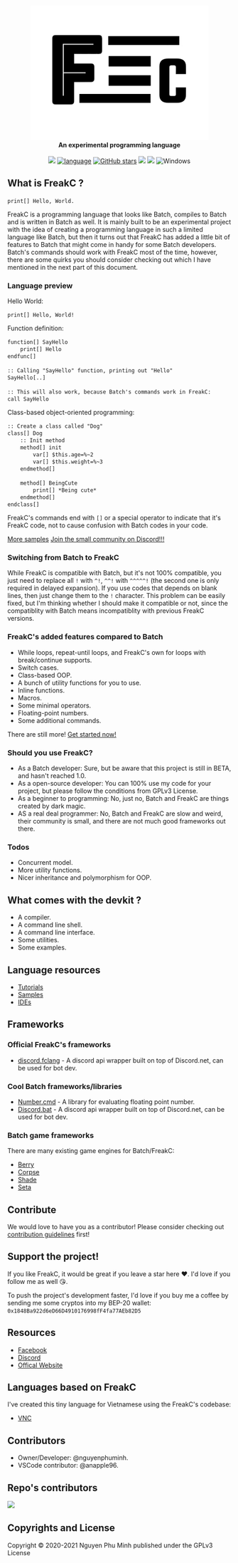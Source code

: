 <div align="center">
  <img src="Resources/Branding/logo.png" />
  <br/>
  <b>An experimental programming language</b>
  <br/>
  <br/>
  <a href="https://github.com/FreakC-Foundation/FreakC/blob/master/LICENSE.md"><img src="https://img.shields.io/badge/license-GPLv3-blue.svg"/></a>
  <a href="https://github.com/FreakC-Foundation/FreakC/search?l=batchfile"><img alt="language" src="https://img.shields.io/badge/language-Batchfile-purple.svg"></a>
  <a href="https://github.com/FreakC-Foundation/FreakC/stargazers"><img alt="GitHub stars" src="https://img.shields.io/github/stars/FreakC-Foundation/FreakC?color=gold"></a>
  <a href="https://github.com/FreakC-Foundation/FreakC/blob/master/.github/CONTRIBUTING.md"><img src="https://img.shields.io/badge/PRs-welcome-brightgreen.svg"></a>
  <a href="https://discord.gg/eNwqK4APsD"><img src="https://img.shields.io/discord/845855288245878784.svg"/></a>
  <img alt="Windows" src="https://img.shields.io/static/v1?label=&message=Windows&color=0078D6&logo=Windows">
</div>

## What is FreakC ?
`print[] Hello, World.`

FreakC is a programming language that looks like Batch, compiles to Batch and is written in Batch as well. It is mainly built to be an experimental project with the idea of creating a programming language in such a limited language like Batch, but then it turns out that FreakC has added a little bit of features to Batch that might come in handy for some Batch developers. Batch's commands should work with FreakC most of the time, however, there are some quirks you should consider checking out which I have mentioned in the next part of this document.

### Language preview
Hello World:

    print[] Hello, World!

Function definition:

    function[] SayHello
        print[] Hello
    endfunc[]
    
    :: Calling "SayHello" function, printing out "Hello"
    SayHello[..]
    
    :: This will also work, because Batch's commands work in FreakC:
    call SayHello

Class-based object-oriented programming:

    :: Create a class called "Dog"
    class[] Dog
        :: Init method
        method[] init
            var[] $this.age=%~2
            var[] $this.weight=%~3
        endmethod[]
		
        method[] BeingCute
            print[] *Being cute*
        endmethod[]
    endclass[]

FreakC's commands end with `[]` or a special operator to indicate that it's FreakC code, not to cause confusion with Batch codes in your code.
    
[More samples](https://github.com/FreakC-Foundation/FreakC/tree/master/Examples)
[Join the small community on Discord!!!](https://discord.gg/eNwqK4APsD)

### Switching from Batch to FreakC
While FreakC is compatible with Batch, but it's not 100% compatible, you just need to replace all `!` with `^!`, `^^!` with `^^^^^!` (the second one is only required in delayed expansion). If you use codes that depends on blank lines, then just change them to the `!` character. This problem can be easily fixed, but I'm thinking whether I should make it compatible or not, since the compatiblity with Batch means incompatiblity with previous FreakC versions.

### FreakC's added features compared to Batch
* While loops, repeat-until loops, and FreakC's own for loops with break/continue supports.
* Switch cases.
* Class-based OOP.
* A bunch of utility functions for you to use.
* Inline functions.
* Macros.
* Some minimal operators.
* Floating-point numbers.
* Some additional commands.

There are still more! [Get started now!](https://github.com/FreakC-Foundation/FreakC/blob/master/TUTORIAL.md)

### Should you use FreakC?
* As a Batch developer: Sure, but be aware that this project is still in BETA, and hasn't reached 1.0. 
* As a open-source developer: You can 100% use my code for your project, but please follow the conditions from GPLv3 License.
* As a beginner to programming: No, just no, Batch and FreakC are things created by dark magic.
* AS a real deal programmer: No, Batch and FreakC are slow and weird, their community is small, and there are not much good frameworks out there.

### Todos
* Concurrent model.
* More utility functions.
* Nicer inheritance and polymorphism for OOP.

## What comes with the devkit ?
* A compiler.
* A command line shell.
* A command line interface.
* Some utilities.
* Some examples.

## Language resources
* [Tutorials](https://github.com/FreakC-Foundation/FreakC/blob/master/TUTORIAL.md)
* [Samples](https://github.com/FreakC-Foundation/FreakC/tree/master/Examples)
* [IDEs](IDE.md)

## Frameworks
### Official FreakC's frameworks
* <a href="https://github.com/FreakC-Foundation/discord.fclang">discord.fclang</a> - A discord api wrapper built on top of Discord.net, can be used for bot dev.

### Cool Batch frameworks/libraries
* <a href="https://github.com/timlg07/Number.cmd">Number.cmd</a> - A library for evaluating floating point number.
* <a href="https://github.com/mininmobile/discord.bat">Discord.bat</a> - A discord api wrapper built on top of Discord.net, can be used for bot dev.

### Batch game frameworks
There are many existing game engines for Batch/FreakC:

* <a href="https://github.com/Berry2460/cmd-berryengine">Berry</a>
* <a href="https://github.com/nguyenphuminh/Corpse">Corpse</a>
* <a href="https://github.com/Berry2460/shade_engine">Shade</a>
* <a href="https://github.com/Honguito98/Seta-Engine-for-Batch-games">Seta</a>

## Contribute
We would love to have you as a contributor! Please consider checking out [contribution guidelines](https://github.com/FreakC-Foundation/FreakC/blob/master/.github/CONTRIBUTING.md) first!

## Support the project!
If you like FreakC, it would be great if you leave a star here ❤️. I'd love if you follow me as well 😘.

To push the project's development faster, I'd love if you buy me a coffee by sending me some cryptos into my BEP-20 wallet: `0x1848Ba922d6eD66D4910176998fF4fa77AEb82D5`

## Resources
* <a href="https://www.facebook.com/FreakC-Programming-Language-111425377421861">Facebook</a>
* <a href="https://discord.gg/eNwqK4APsD">Discord</a>
* <a href="https://freakc-foundation.github.io/">Offical Website</a>

## Languages based on FreakC
I've created this tiny language for Vietnamese using the FreakC's codebase:
* <a href="https://github.com/nguyenphuminh/VNC">VNC</a>

## Contributors
* Owner/Developer: @nguyenphuminh.
* VSCode contributor: @anapple96.

## Repo's contributors
<a href="https://github.com/FreakC-Foundation/FreakC/graphs/contributors">
  <img src="https://contrib.rocks/image?repo=FreakC-Foundation/FreakC" />
</a>

## Copyrights and License
Copyright © 2020-2021 Nguyen Phu Minh published under the GPLv3 License
